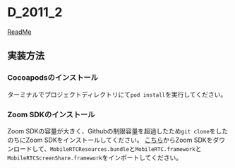 # D_2011_2

[ReadMe](https://github.com/jphacks/D_2011)

## 実装方法
### Cocoapodsのインストール
ターミナルでプロジェクトディレクトリにて`pod install`を実行してください。
### Zoom SDKのインストール
Zoom SDKの容量が大きく、Githubの制限容量を超過したため`git clone`をしたのちにZoom SDKをインストールしてください。
[こちら](https://marketplace.zoom.us/docs/sdk/native-sdks/iOS/getting-started/install-sdk)からZoom SDKをダウンロードして、`MobileRTCResources.bundle`と`MobileRTC.framework`と`MobileRTCScreenShare.framework`をインポートしてください。
